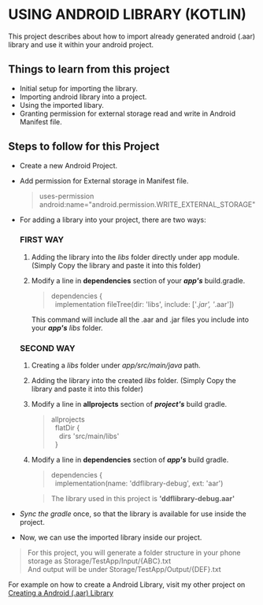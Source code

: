 # USING ANDROID LIBRARY (KOTLIN)

This project describes about how to import already generated android (.aar) library and use it within your android project.

## Things to learn from this project
  - Initial setup for importing the library.
  - Importing android library into a project.
  - Using the imported libary.
  - Granting permission for external storage read and write in Android Manifest file. 
  
## Steps to follow for this Project
  - Create a new Android Project.
  - Add permission for External storage in Manifest file.
    > uses-permission android:name="android.permission.WRITE_EXTERNAL_STORAGE" 
  - For adding a library into your project, there are two ways:
  
    ### FIRST WAY
    1) Adding the library into the *libs* folder directly under app module. (Simply Copy the library and paste it into this folder)
    2) Modify a line in **dependencies** section of your ***app's*** build.gradle.
    
        >  dependencies {<br/>
        >  &nbsp;&nbsp;implementation fileTree(dir: 'libs', include: ['*.jar', '*.aar']) 
      
        This command will include all the .aar and .jar files you include into your ***app's*** *libs* folder.
        
    ### SECOND WAY
    1) Creating a *libs* folder under *app/src/main/java* path.
    2) Adding the library into the created *libs* folder. (Simply Copy the library and paste it into this folder)
    3) Modify a line in **allprojects** section of ***project's*** build gradle.
    
        > allprojects \
        > &nbsp;&nbsp;flatDir {<br/>
        > &nbsp;&nbsp;&nbsp;&nbsp;dirs 'src/main/libs'<br/>
        > &nbsp;&nbsp;}
        
    4) Modify a line in **dependencies** section of ***app's*** build gradle.
    
        > dependencies { \
        > &nbsp;&nbsp;implementation(name: 'ddflibrary-debug', ext: 'aar')
        
        > The library used in this project is **'ddflibrary-debug.aar'**
        
  - *Sync the gradle* once, so that the library is available for use inside the project.
  - Now, we can use the imported library inside our project.
  
  > For this project, you will generate a folder structure in your phone storage as Storage/TestApp/Input/{ABC}.txt \
  > And output will be under Storage/TestApp/Output/{DEF}.txt
  
For example on how to create a Android Library, visit my other project on [Creating a Android (.aar) Library](https://github.com/pranmar93/Android_Kotlin/tree/master/KotlinLibrary)
